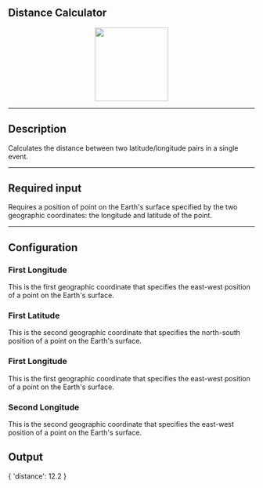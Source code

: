 <!--
  ~ Licensed to the Apache Software Foundation (ASF) under one or more
  ~ contributor license agreements.  See the NOTICE file distributed with
  ~ this work for additional information regarding copyright ownership.
  ~ The ASF licenses this file to You under the Apache License, Version 2.0
  ~ (the "License"); you may not use this file except in compliance with
  ~ the License.  You may obtain a copy of the License at
  ~
  ~    http://www.apache.org/licenses/LICENSE-2.0
  ~
  ~ Unless required by applicable law or agreed to in writing, software
  ~ distributed under the License is distributed on an "AS IS" BASIS,
  ~ WITHOUT WARRANTIES OR CONDITIONS OF ANY KIND, either express or implied.
  ~ See the License for the specific language governing permissions and
  ~ limitations under the License.
  ~
  -->

## Distance Calculator

<p align="center"> 
    <img src="icon.png" width="150px;" class="pe-image-documentation"/>
</p>

***

## Description
Calculates the distance between two latitude/longitude pairs in a single event.

***

## Required input
Requires a position of point on the Earth's surface specified by the two geographic coordinates: the longitude and latitude of the point.

***

## Configuration

### First Longitude
This is the first geographic coordinate that specifies the east-west position of a point on the Earth's surface.

### First Latitude
This is the second geographic coordinate that specifies the north-south position of a point on the Earth's surface.

### First Longitude
This is the first geographic coordinate that specifies the east-west position of a point on the Earth's surface.

### Second Longitude
This is the second geographic coordinate that specifies the east-west position of a point on the Earth's surface.

## Output
{
  'distance': 12.2
}